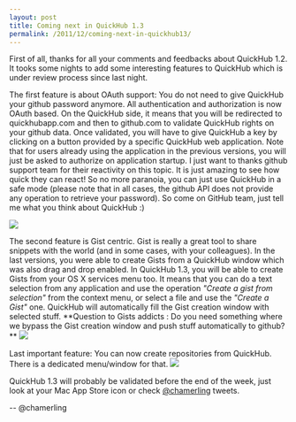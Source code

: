 ```yaml
---
layout: post
title: Coming next in QuickHub 1.3
permalink: /2011/12/coming-next-in-quickhub13/
---
```


First of all, thanks for all your comments and feedbacks about QuickHub 1.2. It tooks some nights to add some interesting features to QuickHub which is under review process since last night.

The first feature is about OAuth support: You do not need to give QuickHub your github password anymore. All authentication and authorization is now OAuth based. On the QuickHub side, it means that you will be redirected to quickhubapp.com and then to github.com to validate QuickHub rights on your github data. Once validated, you will have to give QuickHub a key by clicking on a button provided by a specific QuickHub web application. Note that for users already using the application in the previous versions, you will just be asked to authorize on application startup.
I just want to thanks github support team for their reactivity on this topic. It is just amazing to see how quick they can react! So no more paranoia, you can just use QuickHub in a safe mode (please note that in all cases, the github API does not provide any operation to retrieve your password). So come on GitHub team, just tell me what you think about QuickHub :)

<img src="http://f.cl.ly/items/3C1e2k0x1k3G1k1E071f/quickhub-oauth-first.png"/>

The second feature is Gist centric. Gist is really a great tool to share snippets with the world (and in some cases, with your colleagues). In the last versions, you were able to create Gists from a QuickHub window which was also drag and drop enabled. In QuickHub 1.3, you will be able to create Gists from your OS X services menu too. It means that you can do a text selection from any application and use the operation *"Create a gist from selection"* from the context menu, or select a file and use the *"Create a Gist"* one. QuickHub will automatically fill the Gist creation window with selected stuff.
**Question to Gists addicts : Do you need something where we bypass the Gist creation window and push stuff automatically to github?
**
<img src="http://f.cl.ly/items/0o2Y2L1738451v080429/quickhub-creategistservicemenu.png">

Last important feature: You can now create repositories from QuickHub. There is a dedicated menu/window for that.
<img src="http://f.cl.ly/items/2e2x2S0x2W1J3E2y0L2B/quickhub-repocreate.png"/>

QuickHub 1.3 will probably be validated before the end of the week, just look at your Mac App Store icon or check [@chamerling](http://twitter.com/chamerling) tweets.

-- @chamerling